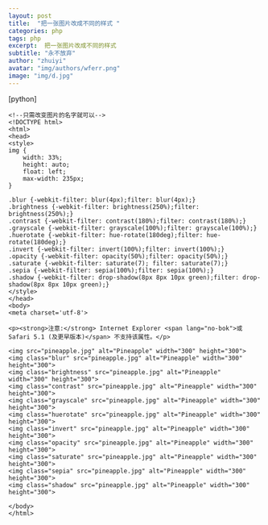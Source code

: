 ```yaml
---
layout: post
title:  "把一张图片改成不同的样式 "
categories: php
tags: php 
excerpt:  把一张图片改成不同的样式 
subtitle: "永不放弃"
author: "zhuiyi"
avatar: "img/authors/wferr.png"
image: "img/d.jpg"
---
```



[python] 

    <!--只需改变图片的名字就可以-->  
    <!DOCTYPE html>  
    <html>  
    <head>  
    <style>  
    img {  
        width: 33%;  
        height: auto;  
        float: left;   
        max-width: 235px;  
    }  
      
    .blur {-webkit-filter: blur(4px);filter: blur(4px);}  
    .brightness {-webkit-filter: brightness(250%);filter: brightness(250%);}  
    .contrast {-webkit-filter: contrast(180%);filter: contrast(180%);}  
    .grayscale {-webkit-filter: grayscale(100%);filter: grayscale(100%);}  
    .huerotate {-webkit-filter: hue-rotate(180deg);filter: hue-rotate(180deg);}  
    .invert {-webkit-filter: invert(100%);filter: invert(100%);}  
    .opacity {-webkit-filter: opacity(50%);filter: opacity(50%);}  
    .saturate {-webkit-filter: saturate(7); filter: saturate(7);}  
    .sepia {-webkit-filter: sepia(100%);filter: sepia(100%);}  
    .shadow {-webkit-filter: drop-shadow(8px 8px 10px green);filter: drop-shadow(8px 8px 10px green);}  
    </style>  
    </head>  
    <body>  
    <meta charset='utf-8'>  
      
    <p><strong>注意:</strong> Internet Explorer <span lang="no-bok">或 Safari 5.1 (及更早版本)</span> 不支持该属性。</p>  
      
    <img src="pineapple.jpg" alt="Pineapple" width="300" height="300">  
    <img class="blur" src="pineapple.jpg" alt="Pineapple" width="300" height="300">  
    <img class="brightness" src="pineapple.jpg" alt="Pineapple" width="300" height="300">  
    <img class="contrast" src="pineapple.jpg" alt="Pineapple" width="300" height="300">  
    <img class="grayscale" src="pineapple.jpg" alt="Pineapple" width="300" height="300">  
    <img class="huerotate" src="pineapple.jpg" alt="Pineapple" width="300" height="300">  
    <img class="invert" src="pineapple.jpg" alt="Pineapple" width="300" height="300">  
    <img class="opacity" src="pineapple.jpg" alt="Pineapple" width="300" height="300">  
    <img class="saturate" src="pineapple.jpg" alt="Pineapple" width="300" height="300">  
    <img class="sepia" src="pineapple.jpg" alt="Pineapple" width="300" height="300">  
    <img class="shadow" src="pineapple.jpg" alt="Pineapple" width="300" height="300">  
      
    </body>  
    </html>  